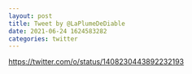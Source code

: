 ```yaml
--- 
layout: post 
title: Tweet by @LaPlumeDeDiable 
date: 2021-06-24 1624583282 
categories: twitter 
--- 
```

https://twitter.com/o/status/1408230443892232193